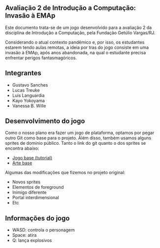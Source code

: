 ## Avaliação 2 de Introdução a Computação: Invasão à EMAp
Este documento trata-se de um jogo desenvolvido para a avaliação 2 da disciplina de Introdução a Computação, pela Fundação Getúlio Vargas/RJ. 

Considerando o atual contexto pandêmico e, por isso, os estudantes estarem tendo aulas remotas, a ideia por tras do jogo consiste em uma invasão à EMAp, após anos abandonada, na qual o estudante precisa enfrentar perigos fantasmagóricos.

## Integrantes
- Gustavo Sanches
- Lucas Treuke
- Luís Languardia
- Kayo Yokoyama
- Vanessa B. Wille

## Desenvolvimento do jogo
Como o nosso plano era fazer um jogo de plataforma, optamos por pegar outro Git como base para o projeto. Além disso, também usamos alguns sprites de domínio público. Tanto o link do git quanto o dos sprites se encontra abaixo:

- [Jogo base (tutorial)](https://github.com/russs123/Shooter)
- [Arte base](https://www.kenney.nl/assets/platformer-art-pixel-redux)

Algumas das modificações que fizemos no projeto original:
- Novos sprites
- Elementos de foreground
- Inimigo diferente
- Portal interdimensional
- Etc

## Informações do jogo
- WASD: controla o personagem
- Space: atira
- Q: lança explosivos
